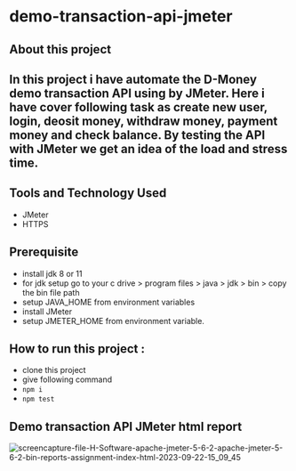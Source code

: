 # demo-transaction-api-jmeter

## About this project
## In this project i have automate the D-Money demo transaction API using by JMeter. Here i have cover following task as create new user, login, deosit money, withdraw money, payment money and check balance. By testing the API with JMeter we get an idea of the load and stress time.

## Tools and Technology Used
- JMeter
- HTTPS

## Prerequisite  
- install jdk 8 or 11
- for jdk setup go to your c drive > program files > java > jdk > bin > copy the bin file path
- setup JAVA_HOME from environment variables
- install JMeter
- setup JMETER_HOME from environment variable.

## How to run this project :
- clone this project
- give following command
-  ```npm i```
-  ```npm test```

## Demo transaction API JMeter html report 
![screencapture-file-H-Software-apache-jmeter-5-6-2-apache-jmeter-5-6-2-bin-reports-assignment-index-html-2023-09-22-15_09_45](https://github.com/naimakanda/demo-transaction-api-jmeter/assets/44730512/0cdf0d2a-9bb2-4bcb-b951-f76fc3539fd0)

